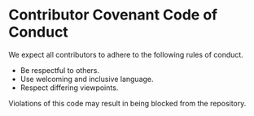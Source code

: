 # Contributor Covenant Code of Conduct

We expect all contributors to adhere to the following rules of conduct.
- Be respectful to others.
- Use welcoming and inclusive language.
- Respect differing viewpoints.

Violations of this code may result in being blocked from the repository.
